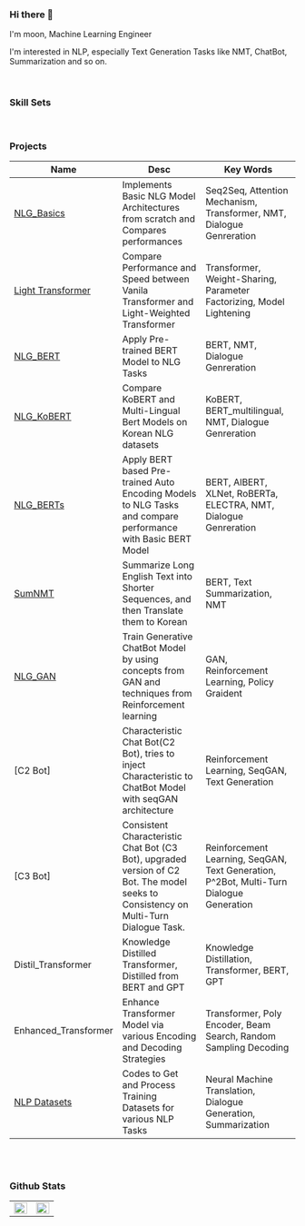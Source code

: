 ### Hi there 👋
I'm moon, Machine Learning Engineer

I'm interested in NLP, especially Text Generation Tasks like NMT, ChatBot, Summarization and so on.

<br>

### Skill Sets



<br>



### Projects
| **Name** | **Desc** | **Key Words** |
|------|------|--------|
| [NLG_Basics](https://github.com/moon23k/NLG_Basics) | Implements Basic NLG Model Architectures from scratch and Compares performances | Seq2Seq, Attention Mechanism, Transformer, NMT, Dialogue Genreration |
| [Light Transformer](https://github.com/moon23k/Light_Transformer) | Compare Performance and Speed between Vanila Transformer and Light-Weighted Transformer | Transformer, Weight-Sharing, Parameter Factorizing, Model Lightening |
| [NLG_BERT](https://github.com/moon23k/NMT_Bert) | Apply Pre-trained BERT Model to NLG Tasks | BERT, NMT, Dialogue Genreration |
| [NLG_KoBERT](https://github.com/moon23k/NMT_KoBERT) | Compare KoBERT and Multi-Lingual Bert Models on Korean NLG datasets | KoBERT, BERT_multilingual, NMT, Dialogue Genreration |
| [NLG_BERTs](https://github.com/moon23k/NMT_Bert) | Apply BERT based Pre-trained Auto Encoding Models to NLG Tasks and compare performance with Basic BERT Model | BERT, AlBERT, XLNet, RoBERTa, ELECTRA, NMT, Dialogue Genreration |
| [SumNMT](https://github.com/moon23k/SumNMT) | Summarize Long English Text into Shorter Sequences, and then Translate them to Korean | BERT, Text Summarization, NMT |
| [NLG_GAN](https://github.com/moon23k/seqGAN) | Train Generative ChatBot Model by using concepts from GAN and techniques from Reinforcement learning | GAN, Reinforcement Learning, Policy Graident |
| [C2 Bot] | Characteristic Chat Bot(C2 Bot), tries to inject Characteristic to ChatBot Model with seqGAN architecture | Reinforcement Learning, SeqGAN, Text Generation |
| [C3 Bot] | Consistent Characteristic Chat Bot (C3 Bot), upgraded version of C2 Bot. The model seeks to Consistency on Multi-Turn Dialogue Task. | Reinforcement Learning, SeqGAN, Text Generation, P^2Bot, Multi-Turn Dialogue Generation |
| Distil_Transformer | Knowledge Distilled Transformer, Distilled from BERT and GPT | Knowledge Distillation, Transformer, BERT, GPT |
| Enhanced_Transformer | Enhance Transformer Model via various Encoding and Decoding Strategies | Transformer, Poly Encoder, Beam Search, Random Sampling Decoding |
| [NLP Datasets](https://github.com/moon23k/NLP_datasets) | Codes to Get and Process Training Datasets for various NLP Tasks | Neural Machine Translation, Dialogue Generation, Summarization |

<br>


<br>

### Github Stats  
<table><tr><td valign="top" width="50%">

<img src="https://github-readme-stats.vercel.app/api?username=moon23k&show_icons=true&count_private=true&hide_border=true" align="left" style="width: 100%" />

</td><td valign="top" width="50%">
  
<img src="https://github-readme-stats.vercel.app/api/top-langs/?username=moon23k&hide_border=true&layout=compact" align="left" style="width: 100%" />

</td></tr></table>  
